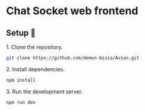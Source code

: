 # Chat Socket web frontend

## Setup 🔧

<p>1. Clone the repository.</p>

```bash
git clone https://github.com/demon-bixia/Avian.git
```

<p>2. Install dependencies.</p>

```bash
npm install
```

<p>3. Run the development server.</p>

```bash
npm run dev
```
<br/>
<br/>
